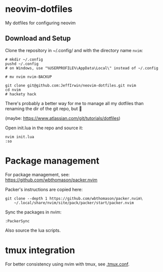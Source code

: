 
# neovim-dotfiles

My dotfiles for configuring neovim

## Download and Setup

Clone the repository in ~/.config/ and with the directory name `nvim`:

    # mkdir ~/.config
    pushd ~/.config
    # on Windows, use "%USERPROFILE%\AppData\Local\" instead of ~/.config
    
    # mv nvim nvim-BACKUP
    
    git clone git@github.com:JeffIrwin/neovim-dotfiles.git nvim
    cd nvim
    # hackety hack

There's probably a better way for me to manage all my dotfiles than renaming the dir of the git repo, but 🤷

(maybe:  https://www.atlassian.com/git/tutorials/dotfiles)

Open init.lua in the repo and source it:

    nvim init.lua
	:so

# Package management

For package management, see:  https://github.com/wbthomason/packer.nvim

Packer's instructions are copied here:

    git clone --depth 1 https://github.com/wbthomason/packer.nvim\
        ~/.local/share/nvim/site/pack/packer/start/packer.nvim

Sync the packages in nvim:

    :PackerSync

Also source the lua scripts.

# tmux integration

For better consistency using nvim with tmux, see [.tmux.conf](.tmux.conf).

